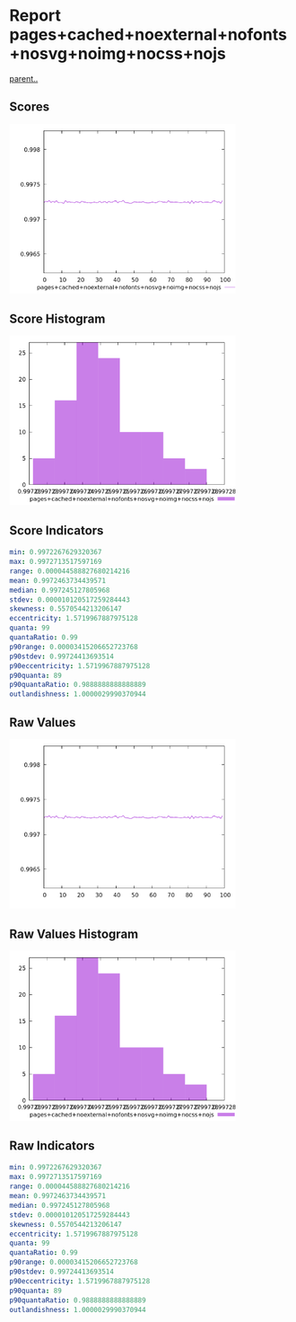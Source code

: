 # Report pages+cached+noexternal+nofonts+nosvg+noimg+nocss+nojs

[parent..](./..)  


## Scores

![score](./score.png)  

## Score Histogram

![hist](./hist.png)  

## Score Indicators

```yaml
min: 0.9972267629320367
max: 0.9972713517597169
range: 0.000044588827680214216
mean: 0.9972463734439571
median: 0.997245127805968
stdev: 0.000010120517259284443
skewness: 0.5570544213206147
eccentricity: 1.5719967887975128
quanta: 99
quantaRatio: 0.99
p90range: 0.00003415206652723768
p90stdev: 0.99724413693514
p90eccentricity: 1.5719967887975128
p90quanta: 89
p90quantaRatio: 0.9888888888888889
outlandishness: 1.0000029990370944

```

## Raw Values

![raw](./raw.png)  

## Raw Values Histogram

![raw hist](./raw_hist.png)  

## Raw Indicators

```yaml
min: 0.9972267629320367
max: 0.9972713517597169
range: 0.000044588827680214216
mean: 0.9972463734439571
median: 0.997245127805968
stdev: 0.000010120517259284443
skewness: 0.5570544213206147
eccentricity: 1.5719967887975128
quanta: 99
quantaRatio: 0.99
p90range: 0.00003415206652723768
p90stdev: 0.99724413693514
p90eccentricity: 1.5719967887975128
p90quanta: 89
p90quantaRatio: 0.9888888888888889
outlandishness: 1.0000029990370944

```

<style>
  img {
    max-width: 80%;
  }
</style>
      
